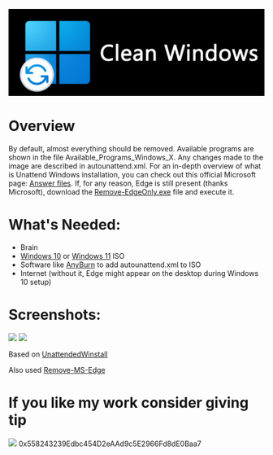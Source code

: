 <p align="center">
  <img src="Banner.png" width="800">
</p>

# Overview
By default, almost everything should be removed. Available programs are shown in the file Available_Programs_Windows_X. Any changes made to the image are described in autounattend.xml. For an in-depth overview of what is Unattend Windows installation, you can check out this official Microsoft page: [Answer files](https://learn.microsoft.com/en-us/windows-hardware/manufacture/desktop/update-windows-settings-and-scripts-create-your-own-answer-file-sxs?view=windows-11). If, for any reason, Edge is still present (thanks Microsoft), download the [Remove-EdgeOnly.exe](https://github.com/ShadowWhisperer/Remove-MS-Edge/blob/main/Remove-EdgeOnly.exe?raw=true) file and execute it.

# What's Needed:
* Brain
* [Windows 10](https://www.microsoft.com/software-download/windows10) or [Windows 11](https://www.microsoft.com/software-download/windows11) ISO
* Software like [AnyBurn](https://www.anyburn.com/download.php) to add autounattend.xml to ISO
* Internet (without it, Edge might appear on the desktop during Windows 10 setup)

# Screenshots:

<img src="https://i.imgur.com/CGdn6lN.png" width="600">
<img src="https://i.imgur.com/I1njbd2.png" width="600">

Based on [UnattendedWinstall](https://github.com/memstechtips/UnattendedWinstall)

Also used [Remove-MS-Edge](https://github.com/ShadowWhisperer/Remove-MS-Edge?tab=readme-ov-file)


# If you like my work consider giving tip
<img src="https://i.imgur.com/wGoXH8g.png" width="200">
0x558243239Edbc454D2eAAd9c5E2966Fd8dE0Baa7
